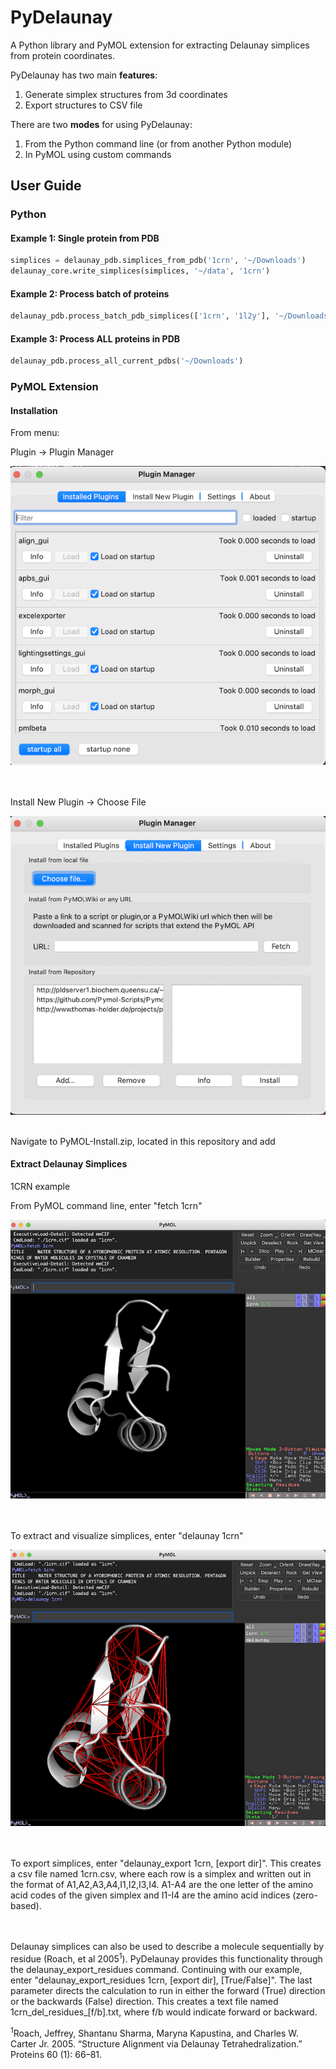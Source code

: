 
# PyDelaunay
A Python library and PyMOL extension for extracting Delaunay simplices from protein coordinates.

PyDelaunay has two main **features**:

1. Generate simplex structures from 3d coordinates
2. Export structures to CSV file

There are two **modes** for using PyDelaunay:
1. From the Python command line (or from another Python module)
2. In PyMOL using custom commands

## User Guide
### Python


#### Example 1: Single protein from PDB

```Python
simplices = delaunay_pdb.simplices_from_pdb('1crn', '~/Downloads')
delaunay_core.write_simplices(simplices, '~/data', '1crn')
```

#### Example 2: Process batch of proteins
```Python
delaunay_pdb.process_batch_pdb_simplices(['1crn', '1l2y'], '~/Downloads')
```

#### Example 3: Process ALL proteins in PDB
```Python
delaunay_pdb.process_all_current_pdbs('~/Downloads')
```

### PyMOL Extension

#### Installation
From menu:

Plugin -> Plugin Manager

![PyMOL Plugin Manager](readme-images/plugin-manager.png)

<br>
<br>
Install New Plugin -> Choose File

![Choose File](readme-images/choose-file.png)

<br>
Navigate to PyMOL-Install.zip, located in this repository and add

<br>

#### Extract Delaunay Simplices

1CRN example

From PyMOL command line, enter "fetch 1crn"

![fetch 1crn](readme-images/pymol-fetch.png)

<br><br>
To extract and visualize simplices, enter "delaunay 1crn"

![delaunay 1crn](readme-images/pymol-delaunay.png)

<br><br>
To export simplices, enter "delaunay_export 1crn, [export dir]".  This creates a csv file named 1crn.csv, where each row is a 
simplex and written out in the format of A1,A2,A3,A4,I1,I2,I3,I4.  A1-A4 are the one letter of the amino acid codes of the 
given simplex and I1-I4 are the amino acid indices (zero-based).

<br><br>
Delaunay simplices can also be used to describe a molecule sequentially by residue (Roach, et al 2005<sup>1</sup>).  PyDelaunay provides this functionality through the delaunay_export_residues command.  Continuing with our example, enter 
"delaunay_export_residues 1crn, [export dir], [True/False]".  The last parameter directs the calculation to run in either 
the forward (True) direction or the backwards (False) direction.  This creates a text file named 1crn_del_residues_[f/b].txt, 
where f/b would indicate forward or backward.

<sup>1</sup>Roach, Jeffrey, Shantanu Sharma, Maryna Kapustina, and Charles W. Carter Jr. 2005. “Structure Alignment via Delaunay Tetrahedralization.” Proteins 60 (1): 66–81.
```rust

```
